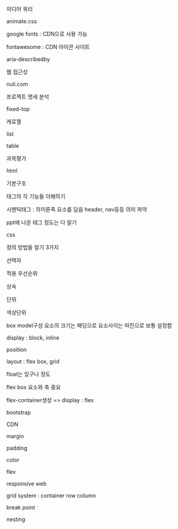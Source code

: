 미디어 쿼리



animate.css



google fonts : CDN으로 사용 가능



fontawesome : CDN 아이콘 사이트



aria-describedby

웹 접근성

nuli.com



프로젝트 명세 분석

fixed-top

캐로젤

list

table



과목평가

html

기본구조

태그의 각 기능들 이해하기

시멘틱태그 : 의미론족 요소를 담음 header, nav등등 의미 파악

ppt에 나온 태그 정도는 다 알기



css

정의 방법들 알기 3가지

선택자

적용 우선순위

상속

단위

색상단위

box model구성 요소의 크기는 패딩으로 요소사이는 마진으로 보통 설정함

display : block, inline

position

layout : flex box, grid

float는 있구나 정도

flex box 요소와 축 중요

flex-container생성 =>  display : flex





bootstrap

CDN

margin

padding

color

flex

responsive web

grid system : container row column

break point

nesting





